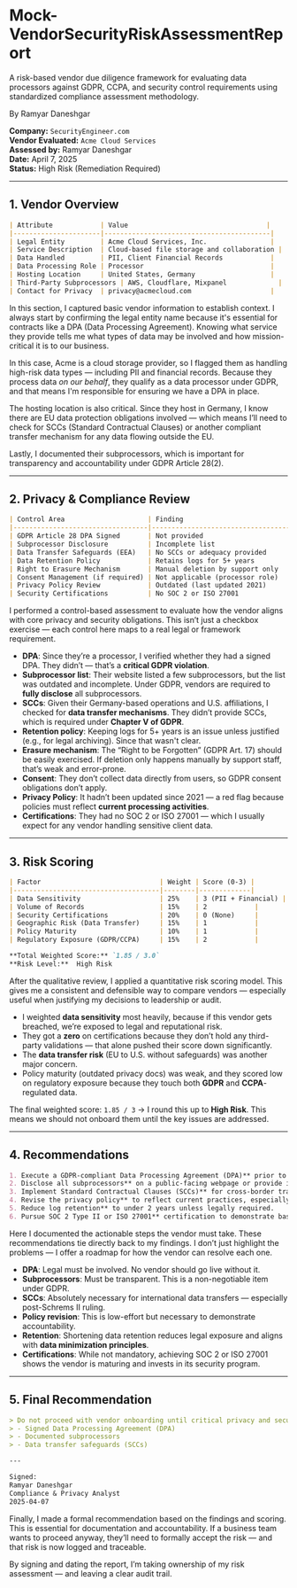 # Mock-VendorSecurityRiskAssessmentReport
A risk-based vendor due diligence framework for evaluating data processors against GDPR, CCPA, and security control requirements using standardized compliance assessment methodology.

By Ramyar Daneshgar 

**Company:** `SecurityEngineer.com`  
**Vendor Evaluated:** `Acme Cloud Services`  
**Assessed by:** Ramyar Daneshgar  
**Date:** April 7, 2025  
**Status:**  High Risk (Remediation Required)

---

## 1. Vendor Overview

```markdown
| Attribute            | Value                                   |
|----------------------|------------------------------------------|
| Legal Entity         | Acme Cloud Services, Inc.                |
| Service Description  | Cloud-based file storage and collaboration |
| Data Handled         | PII, Client Financial Records            |
| Data Processing Role | Processor                                |
| Hosting Location     | United States, Germany                   |
| Third-Party Subprocessors | AWS, Cloudflare, Mixpanel             |
| Contact for Privacy  | privacy@acmecloud.com                    |
```

In this section, I captured basic vendor information to establish context. I always start by confirming the legal entity name because it's essential for contracts like a DPA (Data Processing Agreement). Knowing what service they provide tells me what types of data may be involved and how mission-critical it is to our business.

In this case, Acme is a cloud storage provider, so I flagged them as handling high-risk data types — including PII and financial records. Because they process data *on our behalf*, they qualify as a data processor under GDPR, and that means I'm responsible for ensuring we have a DPA in place.

The hosting location is also critical. Since they host in Germany, I know there are EU data protection obligations involved — which means I’ll need to check for SCCs (Standard Contractual Clauses) or another compliant transfer mechanism for any data flowing outside the EU.

Lastly, I documented their subprocessors, which is important for transparency and accountability under GDPR Article 28(2).

---

## 2. Privacy & Compliance Review

```markdown
| Control Area                     | Finding                                        | Status     |
|----------------------------------|------------------------------------------------|------------|
| GDPR Article 28 DPA Signed       | Not provided                                   | Missing    |
| Subprocessor Disclosure          | Incomplete list                                | Partial    |
| Data Transfer Safeguards (EEA)   | No SCCs or adequacy provided                   | Missing    |
| Data Retention Policy            | Retains logs for 5+ years                      | High Risk  |
| Right to Erasure Mechanism       | Manual deletion by support only                | Weak       |
| Consent Management (if required) | Not applicable (processor role)                | Pass       |
| Privacy Policy Review            | Outdated (last updated 2021)                   | Outdated   |
| Security Certifications          | No SOC 2 or ISO 27001                          | Missing    |
```


I performed a control-based assessment to evaluate how the vendor aligns with core privacy and security obligations. This isn’t just a checkbox exercise — each control here maps to a real legal or framework requirement.

- **DPA**: Since they’re a processor, I verified whether they had a signed DPA. They didn’t — that’s a **critical GDPR violation**.
- **Subprocessor list**: Their website listed a few subprocessors, but the list was outdated and incomplete. Under GDPR, vendors are required to **fully disclose** all subprocessors. 
- **SCCs**: Given their Germany-based operations and U.S. affiliations, I checked for **data transfer mechanisms**. They didn’t provide SCCs, which is required under **Chapter V of GDPR**.
- **Retention policy**: Keeping logs for 5+ years is an issue unless justified (e.g., for legal archiving). Since that wasn't clear.
- **Erasure mechanism**: The “Right to be Forgotten” (GDPR Art. 17) should be easily exercised. If deletion only happens manually by support staff, that’s weak and error-prone.
- **Consent**: They don’t collect data directly from users, so GDPR consent obligations don’t apply.
- **Privacy Policy**: It hadn’t been updated since 2021 — a red flag because policies must reflect **current processing activities**.
- **Certifications**: They had no SOC 2 or ISO 27001 — which I usually expect for any vendor handling sensitive client data.

---

## 3. Risk Scoring

```markdown
| Factor                              | Weight | Score (0-3) |
|-------------------------------------|--------|-------------|
| Data Sensitivity                    | 25%    | 3 (PII + Financial) |
| Volume of Records                   | 15%    | 2            |
| Security Certifications             | 20%    | 0 (None)     |
| Geographic Risk (Data Transfer)     | 15%    | 1            |
| Policy Maturity                     | 10%    | 1            |
| Regulatory Exposure (GDPR/CCPA)     | 15%    | 2            |

**Total Weighted Score:** `1.85 / 3.0`  
**Risk Level:**  High Risk
```

After the qualitative review, I applied a quantitative risk scoring model. This gives me a consistent and defensible way to compare vendors — especially useful when justifying my decisions to leadership or audit.

- I weighted **data sensitivity** most heavily, because if this vendor gets breached, we’re exposed to legal and reputational risk.
- They got a **zero** on certifications because they don’t hold any third-party validations — that alone pushed their score down significantly.
- The **data transfer risk** (EU to U.S. without safeguards) was another major concern.
- Policy maturity (outdated privacy docs) was weak, and they scored low on regulatory exposure because they touch both **GDPR** and **CCPA**-regulated data.

The final weighted score: `1.85 / 3` → I round this up to **High Risk**. This means we should not onboard them until the key issues are addressed.

---

## 4. Recommendations

```markdown
1. Execute a GDPR-compliant Data Processing Agreement (DPA)** prior to onboarding.
2. Disclose all subprocessors** on a public-facing webpage or provide internal documentation.
3. Implement Standard Contractual Clauses (SCCs)** for cross-border transfers involving the EEA.
4. Revise the privacy policy** to reflect current practices, especially data sharing and retention.
5. Reduce log retention** to under 2 years unless legally required.
6. Pursue SOC 2 Type II or ISO 27001** certification to demonstrate baseline security controls.
```

Here I documented the actionable steps the vendor must take. These recommendations tie directly back to my findings. I don’t just highlight the problems — I offer a roadmap for how the vendor can resolve each one.

- **DPA**: Legal must be involved. No vendor should go live without it.
- **Subprocessors**: Must be transparent. This is a non-negotiable item under GDPR.
- **SCCs**: Absolutely necessary for international data transfers — especially post-Schrems II ruling.
- **Policy revision**: This is low-effort but necessary to demonstrate accountability.
- **Retention**: Shortening data retention reduces legal exposure and aligns with **data minimization principles**.
- **Certifications**: While not mandatory, achieving SOC 2 or ISO 27001 shows the vendor is maturing and invests in its security program.

---

## 5. Final Recommendation

```markdown
> Do not proceed with vendor onboarding until critical privacy and security gaps are addressed:
> - Signed Data Processing Agreement (DPA)
> - Documented subprocessors
> - Data transfer safeguards (SCCs)

---

Signed:  
Ramyar Daneshgar  
Compliance & Privacy Analyst 
2025-04-07
```


Finally, I made a formal recommendation based on the findings and scoring. This is essential for documentation and accountability. If a business team wants to proceed anyway, they’ll need to formally accept the risk — and that risk is now logged and traceable.

By signing and dating the report, I’m taking ownership of my risk assessment — and leaving a clear audit trail.
